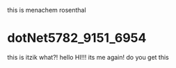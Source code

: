 this is menachem rosenthal
# dotNet5782_9151_6954
this is itzik what?!
hello
HI!!!
its me again!
do you get this